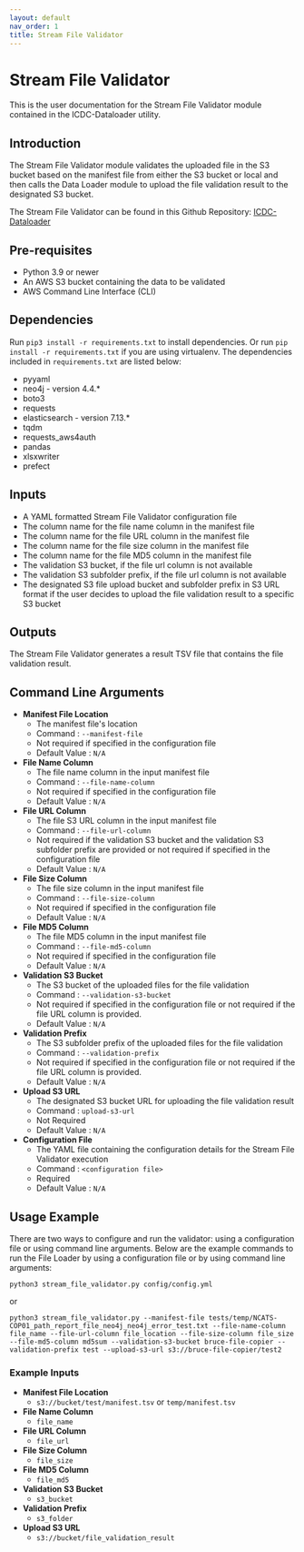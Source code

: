 ```yaml
---
layout: default
nav_order: 1
title: Stream File Validator
---
```

# Stream File Validator
This is the user documentation for the Stream File Validator module contained in the ICDC-Dataloader utility.

## Introduction
The Stream File Validator module validates the uploaded file in the S3 bucket based on the manifest file from either the S3 bucket or local and then calls the Data Loader module to upload the file validation result to the designated S3 bucket.

The Stream File Validator can be found in this Github Repository: [ICDC-Dataloader](https://github.com/CBIIT/icdc-dataloader)

## Pre-requisites
* Python 3.9 or newer
* An AWS S3 bucket containing the data to be validated
* AWS Command Line Interface (CLI)

## Dependencies
Run ```pip3 install -r requirements.txt``` to install dependencies. Or run ```pip install -r requirements.txt``` if you are using virtualenv. The dependencies included in ````requirements.txt```` are listed below:

* pyyaml
* neo4j - version 4.4.*
* boto3
* requests
* elasticsearch - version 7.13.*
* tqdm
* requests_aws4auth
* pandas
* xlsxwriter
* prefect

## Inputs
* A YAML formatted Stream File Validator configuration file
* The column name for the file name column in the manifest file
* The column name for the file URL column in the manifest file
* The column name for the file size column in the manifest file
* The column name for the file MD5 column in the manifest file
* The validation S3 bucket, if the file url column is not available
* The validation S3 subfolder prefix, if the file url column is not available
* The designated S3 file upload bucket and subfolder prefix in S3 URL format if the user decides to upload the file validation result to a specific S3 bucket

## Outputs
The Stream File Validator generates a result TSV file that contains the file validation result.

## Command Line Arguments
* **Manifest File Location**
    * The manifest file's location
    * Command : ````--manifest-file````
    * Not required if specified in the configuration file
    * Default Value : ````N/A````
* **File Name Column**
    * The file name column in the input manifest file
    * Command : ````--file-name-column````
    * Not required if specified in the configuration file
    * Default Value : ````N/A````
* **File URL Column**
    * The file S3 URL column in the input manifest file
    * Command : ````--file-url-column````
    * Not required if the validation S3 bucket and the validation S3 subfolder prefix are provided or not required if specified in the configuration file
    * Default Value : ````N/A````
* **File Size Column**
    * The file size column in the input manifest file
    * Command : ````--file-size-column````
    * Not required if specified in the configuration file
    * Default Value : ````N/A````
* **File MD5 Column**
    * The file MD5 column in the input manifest file
    * Command : ````--file-md5-column````
    * Not required if specified in the configuration file
    * Default Value : ````N/A````
* **Validation S3 Bucket**
    * The S3 bucket of the uploaded files for the file validation
    * Command : ````--validation-s3-bucket````
    * Not required if specified in the configuration file or not required if the file URL column is provided.
    * Default Value : ````N/A````
* **Validation Prefix**
    * The S3 subfolder prefix of the uploaded files for the file validation
    * Command : ````--validation-prefix````
    * Not required if specified in the configuration file or not required if the file URL column is provided.
    * Default Value : ````N/A````
* **Upload S3 URL**
    * The designated S3 bucket URL for uploading the file validation result
    * Command : ````upload-s3-url````
    * Not Required
    * Default Value : ````N/A````
* **Configuration File**
    * The YAML file containing the configuration details for the Stream File Validator execution
    * Command : ````<configuration file>````
    * Required
    * Default Value : ````N/A````

## Usage Example
There are two ways to configure and run the validator: using a configuration file or using command line arguments. Below are the example commands to run the File Loader by using a configuration file or by using command line arguments:
````
python3 stream_file_validator.py config/config.yml
````
or
````
python3 stream_file_validator.py --manifest-file tests/temp/NCATS-COP01_path_report_file_neo4j_neo4j_error_test.txt --file-name-column file_name --file-url-column file_location --file-size-column file_size --file-md5-column md5sum --validation-s3-bucket bruce-file-copier --validation-prefix test --upload-s3-url s3://bruce-file-copier/test2
````
### Example Inputs
* **Manifest File Location**
    * ````s3://bucket/test/manifest.tsv```` or ````temp/manifest.tsv````
* **File Name Column**
    * ````file_name````
* **File URL Column**
    * ````file_url````
* **File Size Column**
    * ````file_size````
* **File MD5 Column**
    * ````file_md5````
* **Validation S3 Bucket**
    * ````s3_bucket````
* **Validation Prefix**
    * ````s3_folder````
* **Upload S3 URL**
    * ````s3://bucket/file_validation_result````
